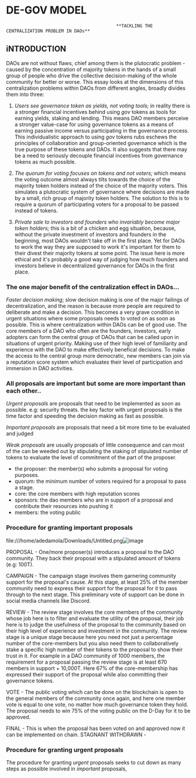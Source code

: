 # DE-GOV MODEL
                                              **TACKLING THE CENTRALIZATION PROBLEM IN DAOs**

## iNTRODUCTION
DAOs are not without flaws, chief among them is the plutocratic problem - caused by the concentration of majority tokens in the hands of a small group of people who drive the collective decision-making of the whole community for better or worse.
This essay looks at the dimensions of this centralization problems within DAOs from different angles, broadly divides them into three:

1. *Users see governance token as yields, not voting tools;* in reality there is a stronger financial incentives behind using *gov* tokens as tools for earning yields, staking and lending. This means DAO members perceive a stronger value-case for using governance tokens as a means of earning passive income versus participating in the governance process. This individualistic approach to using *gov* tokens rubs eschews the principles of collaboration and group-oriented governance which is the true purpose of these tokens and DAOs. It also suggests that there may be a need to seriously decouple financial incentives from governance tokens as much possible.

2. *The quorum for voting focuses on tokens and not voters;* which means the voting outcome almost always tilts towards the choice of the majority token holders instead of the choice of the majority voters. This simulates a plutocratic system of governance where decisions are made by a small, rich group of majority token holders. The solution to this is to require a quorum of participating voters for a proposal to be passed instead of tokens.

3. *Private sale to investors and founders who invariably become major token holders;* this is a bit of a chicken and egg situation, because, without the private investment of investors and founders in the beginning, most DAOs wouldn't take off in the first place. Yet for DAOs to work the way they are supposed to work it's important for them to their divest their majority tokens at some point. The issue here is more ethical and it's probably a good way of judging how much founders and investors believe in decentralized governance for DAOs in the first place.


### The one major benefit of the centralization effect in DAOs...

*Faster decision making*; slow decision making is one of the major failings of decentralization, and the reason is because more people are required to deliberate and make a decision. This becomes a very grave condition in urgent situations where some proposals needs to voted on as soon as possible. This is where centralization within DAOs can be of good use. The core members of a DAO who often are the founders, investors, early adopters can form the central group of DAOs that can be called upon in situations of urgent priority. Making use of their high level of familiarity and experience with the DAO to make effectively benefical decisions. To make the access to the central group more democratic, new members can join via a reputation score system which evaluates their level of participation and immersion in DAO activities.

### All proposals are important but some are more important than each other..

*Urgent proposals* are proposals that need to be implemented as soon as possible. e.g: security threats. the key factor with urgent proposals is the time factor and speeding the decision making as fast as possible. 

*Important proposals* are proposals that need a bit more time to be evaluated and judged

*Weak proposals* are usually proposals of little consequence and can most of the can be weeded out by stipulating the staking of stipulated number of tokens to evaluate the level of commitment of the part of the proposer.

+ the proposer: the member(s) who submits a proposal for voting purposes.
+ quorum: the minimum number of voters required for a proposal to pass a stage.
+ core: the core members with high reputation scores
+ sponsors: the dao members who are in support of a proposal and contribute their resources into pushing it
+ members: the voting public

### Procedure for granting important proposals 

file:///home/adedamola/Downloads/Untitled.png![image](https://user-images.githubusercontent.com/66562380/212483361-52f96095-a0a8-4222-bab2-ba71937251c5.png)


PROPOSAL  - One/more proposer(s) introduces a proposal to the DAO community. They back their proposal with a stipulated amount of tokens (e.g: 100T).

CAMPAIGN - The campaign stage involves them garnering community support for the proposal's cause. At this stage, at least 25% of the member community need to express their support for the proposal for it to pass through to the next stage. This preliminary vote of support can be done in social media channels like Discord.

REVIEW - The review stage involves the core members of the community whose job here is to filter and evaluate the utility of the proposal, their job here is to judge the usefulness of the proposal to the community based on their high level of experience and investment in the community. The review stage is a unique stage because here you need not just a percentage number of the core-members but you also need them to collaboratively stake a specific high number of their tokens to the proposal to show their trust in it. For example in a DAO community of 1000 members, the requirement for a proposal passing the review stage is at least 670 members in support + 10,000T. Here 67% of the core-membership has expressed their support of the proposal while also committing their governance tokens.

VOTE -  The public voting which can be done on the blockchain is open to the general members of the community once again, and here one member vote is equal to one vote, no matter how much governance token they hold. The proposal needs to win 75% of the voting public on the D-Day for it to be approved.

FINAL - This is when the proposal has been voted on and approved now it can be implemented on chain.
STAGNANT 
WITHDRAWN - 

### Procedure for granting urgent proposals 

The procedure for granting *urgent* proposals seeks to cut down as many steps as possible involved in *important* proposals,
